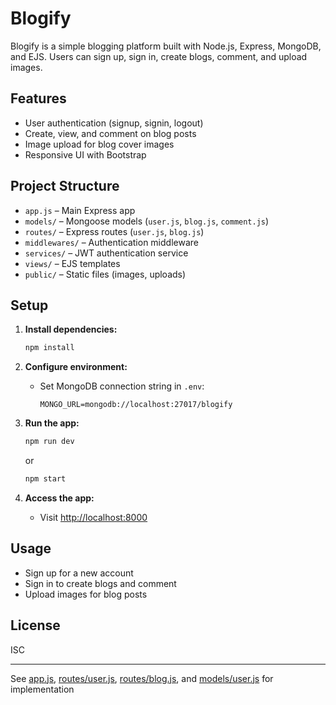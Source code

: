 # Blogify

Blogify is a simple blogging platform built with Node.js, Express, MongoDB, and EJS. Users can sign up, sign in, create blogs, comment, and upload images.

## Features

- User authentication (signup, signin, logout)
- Create, view, and comment on blog posts
- Image upload for blog cover images
- Responsive UI with Bootstrap

## Project Structure

- `app.js` – Main Express app
- `models/` – Mongoose models (`user.js`, `blog.js`, `comment.js`)
- `routes/` – Express routes (`user.js`, `blog.js`)
- `middlewares/` – Authentication middleware
- `services/` – JWT authentication service
- `views/` – EJS templates
- `public/` – Static files (images, uploads)

## Setup

1. **Install dependencies:**
   ```sh
   npm install
   ```

2. **Configure environment:**
   - Set MongoDB connection string in `.env`:
     ```
     MONGO_URL=mongodb://localhost:27017/blogify
     ```

3. **Run the app:**
   ```sh
   npm run dev
   ```
   or
   ```sh
   npm start
   ```

4. **Access the app:**
   - Visit [http://localhost:8000](http://localhost:8000)

## Usage

- Sign up for a new account
- Sign in to create blogs and comment
- Upload images for blog posts

## License

ISC

---

See [app.js](app.js), [routes/user.js](routes/user.js), [routes/blog.js](routes/blog.js), and [models/user.js](models/user.js) for implementation